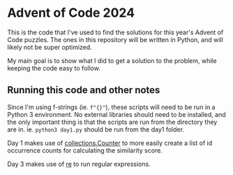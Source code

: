 # Advent of Code 2024

This is the code that I've used to find the solutions for this year's Advent of Code puzzles. The ones in this repository will be written in Python, and will likely not be super optimized.

My main goal is to show what I did to get a solution to the problem, while keeping the code easy to follow.

## Running this code and other notes

Since I'm using f-strings (ie. `f"{}"`), these scripts will need to be run in a Python 3 environment. No external libraries should need to be installed, and the only important thing is that the scripts are run from the directory they are in. ie. `python3 day1.py` should be run from the day1 folder.

Day 1 makes use of [collections.Counter](https://docs.python.org/3/library/collections.html#collections.Counter) to more easily create a list of id occurrence counts for calculating the similarity score.

Day 3 makes use of [re](https://docs.python.org/3/library/re.html) to run regular expressions.
